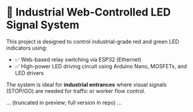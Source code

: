 # 🚦 Industrial Web-Controlled LED Signal System

This project is designed to control industrial-grade red and green LED indicators using:
- ✅ Web-based relay switching via ESP32 (Ethernet)
- ✅ High-power LED driving circuit using Arduino Nano, MOSFETs, and LED drivers

The system is ideal for **industrial entrances** where visual signals (STOP/GO) are needed for traffic or worker flow control.

... (truncated in preview; full version in repo) ...

